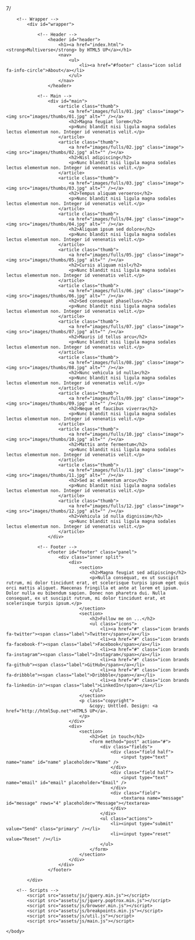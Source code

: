 7/
<!--
	Multiverse by HTML5 UP
	html5up.net | @ajlkn
	Free for personal and commercial use under the CCA 3.0 license (html5up.net/license)
-->
<html>
	<head>
		<title>Multiverse by HTML5 UP</title>
		<meta charset="utf-8" />
		<meta name="viewport" content="width=device-width, initial-scale=1, user-scalable=no" />
		<link rel="stylesheet" href="assets/css/main.css" />
		<noscript><link rel="stylesheet" href="assets/css/noscript.css" /></noscript>
	</head>
	<body class="is-preload">

		<!-- Wrapper -->
			<div id="wrapper">

				<!-- Header -->
					<header id="header">
						<h1><a href="index.html"><strong>Multiverse</strong> by HTML5 UP</a></h1>
						<nav>
							<ul>
								<li><a href="#footer" class="icon solid fa-info-circle">About</a></li>
							</ul>
						</nav>
					</header>

				<!-- Main -->
					<div id="main">
						<article class="thumb">
							<a href="images/fulls/01.jpg" class="image"><img src="images/thumbs/01.jpg" alt="" /></a>
							<h2>Magna feugiat lorem</h2>
							<p>Nunc blandit nisi ligula magna sodales lectus elementum non. Integer id venenatis velit.</p>
						</article>
						<article class="thumb">
							<a href="images/fulls/02.jpg" class="image"><img src="images/thumbs/02.jpg" alt="" /></a>
							<h2>Nisl adipiscing</h2>
							<p>Nunc blandit nisi ligula magna sodales lectus elementum non. Integer id venenatis velit.</p>
						</article>
						<article class="thumb">
							<a href="images/fulls/03.jpg" class="image"><img src="images/thumbs/03.jpg" alt="" /></a>
							<h2>Tempus aliquam veroeros</h2>
							<p>Nunc blandit nisi ligula magna sodales lectus elementum non. Integer id venenatis velit.</p>
						</article>
						<article class="thumb">
							<a href="images/fulls/04.jpg" class="image"><img src="images/thumbs/04.jpg" alt="" /></a>
							<h2>Aliquam ipsum sed dolore</h2>
							<p>Nunc blandit nisi ligula magna sodales lectus elementum non. Integer id venenatis velit.</p>
						</article>
						<article class="thumb">
							<a href="images/fulls/05.jpg" class="image"><img src="images/thumbs/05.jpg" alt="" /></a>
							<h2>Cursis aliquam nisl</h2>
							<p>Nunc blandit nisi ligula magna sodales lectus elementum non. Integer id venenatis velit.</p>
						</article>
						<article class="thumb">
							<a href="images/fulls/06.jpg" class="image"><img src="images/thumbs/06.jpg" alt="" /></a>
							<h2>Sed consequat phasellus</h2>
							<p>Nunc blandit nisi ligula magna sodales lectus elementum non. Integer id venenatis velit.</p>
						</article>
						<article class="thumb">
							<a href="images/fulls/07.jpg" class="image"><img src="images/thumbs/07.jpg" alt="" /></a>
							<h2>Mauris id tellus arcu</h2>
							<p>Nunc blandit nisi ligula magna sodales lectus elementum non. Integer id venenatis velit.</p>
						</article>
						<article class="thumb">
							<a href="images/fulls/08.jpg" class="image"><img src="images/thumbs/08.jpg" alt="" /></a>
							<h2>Nunc vehicula id nulla</h2>
							<p>Nunc blandit nisi ligula magna sodales lectus elementum non. Integer id venenatis velit.</p>
						</article>
						<article class="thumb">
							<a href="images/fulls/09.jpg" class="image"><img src="images/thumbs/09.jpg" alt="" /></a>
							<h2>Neque et faucibus viverra</h2>
							<p>Nunc blandit nisi ligula magna sodales lectus elementum non. Integer id venenatis velit.</p>
						</article>
						<article class="thumb">
							<a href="images/fulls/10.jpg" class="image"><img src="images/thumbs/10.jpg" alt="" /></a>
							<h2>Mattis ante fermentum</h2>
							<p>Nunc blandit nisi ligula magna sodales lectus elementum non. Integer id venenatis velit.</p>
						</article>
						<article class="thumb">
							<a href="images/fulls/11.jpg" class="image"><img src="images/thumbs/11.jpg" alt="" /></a>
							<h2>Sed ac elementum arcu</h2>
							<p>Nunc blandit nisi ligula magna sodales lectus elementum non. Integer id venenatis velit.</p>
						</article>
						<article class="thumb">
							<a href="images/fulls/12.jpg" class="image"><img src="images/thumbs/12.jpg" alt="" /></a>
							<h2>Vehicula id nulla dignissim</h2>
							<p>Nunc blandit nisi ligula magna sodales lectus elementum non. Integer id venenatis velit.</p>
						</article>
					</div>

				<!-- Footer -->
					<footer id="footer" class="panel">
						<div class="inner split">
							<div>
								<section>
									<h2>Magna feugiat sed adipiscing</h2>
									<p>Nulla consequat, ex ut suscipit rutrum, mi dolor tincidunt erat, et scelerisque turpis ipsum eget quis orci mattis aliquet. Maecenas fringilla et ante at lorem et ipsum. Dolor nulla eu bibendum sapien. Donec non pharetra dui. Nulla consequat, ex ut suscipit rutrum, mi dolor tincidunt erat, et scelerisque turpis ipsum.</p>
								</section>
								<section>
									<h2>Follow me on ...</h2>
									<ul class="icons">
										<li><a href="#" class="icon brands fa-twitter"><span class="label">Twitter</span></a></li>
										<li><a href="#" class="icon brands fa-facebook-f"><span class="label">Facebook</span></a></li>
										<li><a href="#" class="icon brands fa-instagram"><span class="label">Instagram</span></a></li>
										<li><a href="#" class="icon brands fa-github"><span class="label">GitHub</span></a></li>
										<li><a href="#" class="icon brands fa-dribbble"><span class="label">Dribbble</span></a></li>
										<li><a href="#" class="icon brands fa-linkedin-in"><span class="label">LinkedIn</span></a></li>
									</ul>
								</section>
								<p class="copyright">
									&copy; Unttled. Design: <a href="http://html5up.net">HTML5 UP</a>.
								</p>
							</div>
							<div>
								<section>
									<h2>Get in touch</h2>
									<form method="post" action="#">
										<div class="fields">
											<div class="field half">
												<input type="text" name="name" id="name" placeholder="Name" />
											</div>
											<div class="field half">
												<input type="text" name="email" id="email" placeholder="Email" />
											</div>
											<div class="field">
												<textarea name="message" id="message" rows="4" placeholder="Message"></textarea>
											</div>
										</div>
										<ul class="actions">
											<li><input type="submit" value="Send" class="primary" /></li>
											<li><input type="reset" value="Reset" /></li>
										</ul>
									</form>
								</section>
							</div>
						</div>
					</footer>

			</div>

		<!-- Scripts -->
			<script src="assets/js/jquery.min.js"></script>
			<script src="assets/js/jquery.poptrox.min.js"></script>
			<script src="assets/js/browser.min.js"></script>
			<script src="assets/js/breakpoints.min.js"></script>
			<script src="assets/js/util.js"></script>
			<script src="assets/js/main.js"></script>

	</body>
</html>
